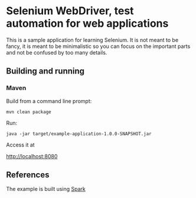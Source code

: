 # Selenium WebDriver, test automation for web applications

This is a sample application for learning Selenium. It is not meant to be fancy, 
it is meant to be minimalistic so you can focus on the important parts and not 
be confused by too many details.


## Building and running

### Maven


Build from a command line prompt:

```
mvn clean package
```

Run:

```
java -jar target/example-application-1.0.0-SNAPSHOT.jar 
```

Access it at 

[http://localhost:8080](http://localhost:8080)

## References

The example is built using [Spark](http://sparkjava.com/)
